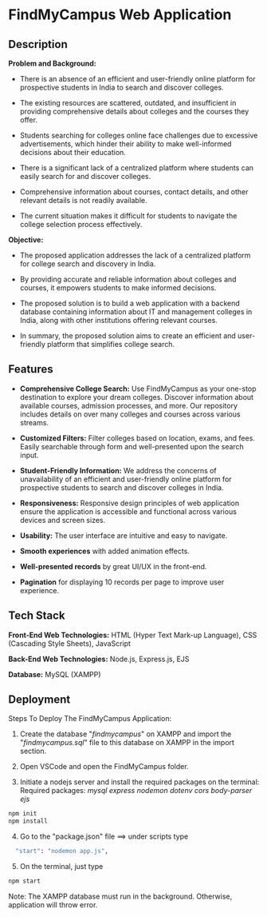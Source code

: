 
# FindMyCampus Web Application

## Description

**Problem and Background:**

- There is an absence of an efficient and user-friendly online platform for prospective students in India to search and discover colleges. 

- The existing resources are scattered, outdated, and insufficient in providing comprehensive details about colleges and the courses they offer.

- Students searching for colleges online face challenges due to excessive advertisements, which hinder their ability to make well-informed decisions about their education.


- There is a significant lack of a centralized platform where students can easily search for and discover colleges. 

- Comprehensive information about courses, contact details, and other relevant details is not readily available. 

- The current situation makes it difficult for students to navigate the college selection process effectively.




**Objective:**

- The proposed application addresses the lack of a centralized platform for college search and discovery in India. 

- By providing accurate and reliable information about colleges and courses, it empowers students to make informed decisions.

- The proposed solution is to build a web application with a backend database containing information about IT and management colleges in India, along with other institutions offering relevant courses. 

- In summary, the proposed solution aims to create an efficient and user-friendly platform that simplifies college search.



## Features

- **Comprehensive College Search:** Use FindMyCampus as your one-stop destination to explore your dream colleges. Discover information about available courses, admission processes, and more. Our repository includes details on over many colleges and courses across various streams.

- **Customized Filters:** Filter colleges based on location, exams, and fees. Easily searchable through form and well-presented upon the search input.

- **Student-Friendly Information:** We address the concerns of unavailability of an efficient and user-friendly online platform for prospective students to search and discover colleges in India.

- **Responsiveness:** Responsive design principles of web application ensure the application is accessible and functional across various devices and screen sizes.

- **Usability:** The user interface are intuitive and easy to navigate.

- **Smooth experiences** with added animation effects.

- **Well-presented records** by great UI/UX in the front-end.

- **Pagination** for displaying 10 records per page to improve user experience.




## Tech Stack

**Front-End Web Technologies:** HTML (Hyper Text Mark-up Language), CSS (Cascading Style Sheets), JavaScript

**Back-End Web Technologies:** Node.js, Express.js, EJS

**Database:** MySQL (XAMPP)



## Deployment

Steps To Deploy The FindMyCampus Application:

1. Create the database "*findmycampus*" on XAMPP and import the "*findmycampus.sql*" file to this database on XAMPP in the import section.

2. Open VSCode and open the FindMyCampus folder.

3. Initiate a nodejs server and install the required packages on the terminal:
Required packages: *mysql express nodemon dotenv cors body-parser ejs*

```bash
npm init
npm install
```


4. Go to the "package.json" file ==> under scripts type

```bash
  "start": "nodemon app.js",
```


5. On the terminal, just type 
```bash
npm start
```

Note: The XAMPP database must run in the background. Otherwise, application will throw error.


